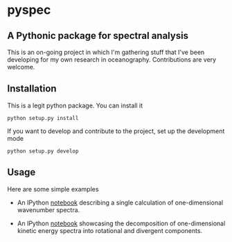 # pyspec #
## A Pythonic package for spectral analysis ##

This is an on-going project in which I'm gathering stuff that I've been developing for my own research in oceanography. Contributions are very welcome.

## Installation ##

This is a legit python package. You can install it

	python setup.py install

If you want to develop and contribute to the project, set up the development mode

	python setup.py develop

## Usage ##

Here are some simple examples 

* An IPython [notebook](http://nbviewer.ipython.org/github/crocha700/pyspec/blob/master/examples/example_1d_spec.ipynb) describing a single calculation of one-dimensional wavenumber spectra.

* An IPython [notebook](http://nbviewer.ipython.org/github/crocha700/dp_spectra/blob/master/adcp/buhler_etal_decomposition.ipyn) showcasing the decomposition of one-dimensional kinetic energy spectra into rotational and divergent components.
